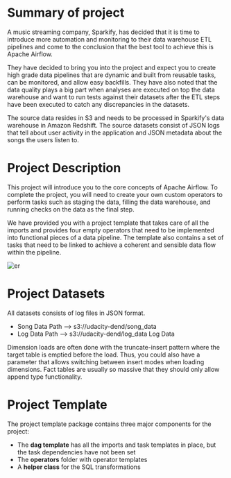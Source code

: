 # Summary of project
A music streaming company, Sparkify, has decided that it is time to introduce more automation and monitoring to their data warehouse ETL pipelines and come to the conclusion that the best tool to achieve this is Apache Airflow.

They have decided to bring you into the project and expect you to create high grade data pipelines that are dynamic and built from reusable tasks, can be monitored, and allow easy backfills. They have also noted that the data quality plays a big part when analyses are executed on top the data warehouse and want to run tests against their datasets after the ETL steps have been executed to catch any discrepancies in the datasets.

The source data resides in S3 and needs to be processed in Sparkify's data warehouse in Amazon Redshift. The source datasets consist of JSON logs that tell about user activity in the application and JSON metadata about the songs the users listen to.

# Project Description
This project will introduce you to the core concepts of Apache Airflow. To complete the project, you will need to create your own custom operators to perform tasks such as staging the data, filling the data warehouse, and running checks on the data as the final step.

We have provided you with a project template that takes care of all the imports and provides four empty operators that need to be implemented into functional pieces of a data pipeline. The template also contains a set of tasks that need to be linked to achieve a coherent and sensible data flow within the pipeline.

![er](https://video.udacity-data.com/topher/2019/January/5c48a861_example-dag/example-dag.png)


# Project Datasets
All datasets consists of log files in JSON format.
* Song Data Path --> s3://udacity-dend/song_data
* Log Data Path --> s3://udacity-dend/log_data Log Data

Dimension loads are often done with the truncate-insert pattern where the target table is emptied before the load. Thus, you could also have a parameter that allows switching between insert modes when loading dimensions. Fact tables are usually so massive that they should only allow append type functionality.

# Project Template
The project template package contains three major components for the project:

* The **dag template** has all the imports and task templates in place, but the task dependencies have not been set
* The **operators** folder with operator templates
* A **helper class** for the SQL transformations
